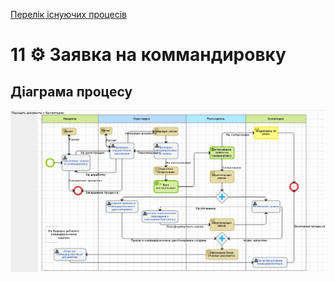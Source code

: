 ﻿[Перелік існуючих процесів](../../README.md)
# 11 ⚙ Заявка на коммандировку

## Діаграма процесу
![P11_Diagram](./Images/P11_Diagram.png)